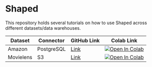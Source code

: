 # Shaped

This repository holds several tutorials on how to use Shaped across different datasets/data warehouses.

| Dataset   | Connector  | GitHub Link                                                          | Colab Link                                                                                                                                                                                                     |
|-----------|------------|----------------------------------------------------------------------|----------------------------------------------------------------------------------------------------------------------------------------------------------------------------------------------------------------|
| Amazon    | PostgreSQL | [Link](tutorials/Postgres-based%20Amazon%20Ratings%20Tutorial.ipynb) | [![Open In Colab](https://colab.research.google.com/assets/colab-badge.svg)](https://colab.research.google.com/github/shaped-ai/Shaped/blob/main/tutorials/Postgres-based%20Amazon%20Ratings%20Tutorial.ipynb) |
| Movielens | S3         | [Link](tutorials/S3-based%20Movielens%20Tutorial.ipynb)              | [![Open In Colab](https://colab.research.google.com/assets/colab-badge.svg)](https://colab.research.google.com/github/shaped-ai/Shaped/blob/main/tutorials/S3-based%20Movielens%20Tutorial.ipynb)              |
